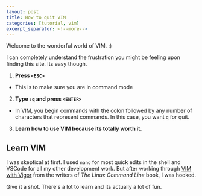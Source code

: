 ```yaml
---
layout: post
title: How to quit VIM
categories: [tutorial, vim]
excerpt_separator: <!--more-->
---
```


Welcome to the wonderful world of VIM. :)

I can completely understand the frustration you might be feeling upon finding this site. Its easy though.
<!--more-->
1. **Press `<ESC>`**
  - This is to make sure you are in command mode 
2. **Type `:q` and press `<ENTER>`** 
  - In VIM, you begin commands with the colon followed by any number of characters that represent commands. In this case, you want `q` for quit. 
3. **Learn how to use VIM because its totally worth it.**

## Learn VIM

I was skeptical at first. I used `nano` for most quick edits in the shell and VSCode for all my other development work. But after working through [VIM with Vigor](http://linuxcommand.org/lc3_adv_vimvigor.php) from the writers of *The Linux Command Line* book, I was hooked. 

Give it a shot. There's a lot to learn and its actually a lot of fun.

